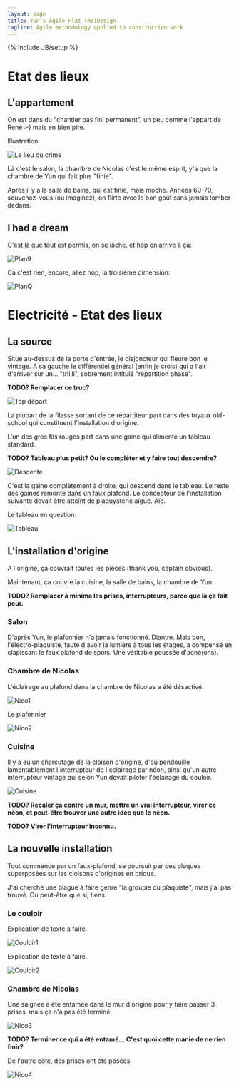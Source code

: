 ```yaml
---
layout: page
title: Yun's Agile Flat (Re)Design
tagline: Agile methodology applied to construction work
---
```

{% include JB/setup %}

# Etat des lieux

## L'appartement

On est dans du "chantier pas fini permanent", un peu comme l'appart de René :-) mais en bien pire.

Illustration:

![Le lieu du crime](appart.jpg)

Là c'est le salon, la chambre de Nicolas c'est le même esprit, y'a que la chambre de Yun qui fait plus "finie".

Après il y a la salle de bains, qui est finie, mais moche. Années 60-70, souvenez-vous (ou imaginez), on flirte avec le bon goût sans jamais tomber dedans.

## I had a dream

C'est là que tout est permis, on se lâche, et hop on arrive à ça:

![Plan9](schemaElecDone.png)

Ca c'est rien, encore, allez hop, la troisième dimension:

![PlanQ](yunHome.jpg)

# Electricité - Etat des lieux

## La source

Situé au-dessus de la porte d'entrée, le disjoncteur qui fleure bon le vintage. A sa gauche le différentiel général (enfin je crois) qui a l'air d'arriver sur un... "trilili", sobrement intitulé "répartition phase".

**TODO? Remplacer ce truc?**

![Top départ](depart.jpg)

La plupart de la filasse sortant de ce répartiteur part dans des tuyaux old-school qui constituent l'installation d'origine.

L'un des gros fils rouges part dans une gaine qui alimente un tableau standard.

**TODO? Tableau plus petit? Ou le compléter et y faire tout descendre?**

![Descente](secondaire.jpg)

C'est la gaine complètement à droite, qui descend dans le tableau. Le reste des gaines remonte dans un faux plafond. Le concepteur de l'installation suivante devait être atteint de plaquystérie aïgue. Aïe.

Le tableau en question:

![Tableau](tableau.png)

## L'installation d'origine

A l'origine, ça couvrait toutes les pièces (thank you, captain obvious).

Maintenant, ça couvre la cuisine, la salle de bains, la chambre de Yun.

**TODO? Remplacer à minima les prises, interrupteurs, parce que là ça fait peur.**

### Salon

D'après Yun, le plafonnier n'a jamais fonctionné. Diantre. Mais bon, l'électro-plaquiste, faute d'avoir la lumière à tous les étages, a compensé en clapissant le faux plafond de spots. Une véritable poussée d'acné(ons).

### Chambre de Nicolas

L'éclairage au plafond dans la chambre de Nicolas a été désactivé.

![Nico1](nico1.png)

Le plafonnier

![Nico2](nico2.jpg)

### Cuisine

Il y a eu un charcutage de la cloison d'origine, d'où pendouille lamentablement l'interrupteur de l'éclairage par néon, ainsi qu'un autre interrupteur vintage qui selon Yun devait piloter l'éclairage du couloir.

![Cuisine](cuisine.png)

**TODO? Recaler ça contre un mur, mettre un vrai interrupteur, virer ce néon, et peut-être trouver une autre idée que le néon.**

**TODO? Virer l'interrupteur inconnu.**

## La nouvelle installation

Tout commence par un faux-plafond, se poursuit par des plaques superposées sur les cloisons d'origines en brique.

J'ai cherché une blague à faire genre "la groupie du plaquiste", mais j'ai pas trouvé. Ou peut-être que si, tiens.

### Le couloir

Explication de texte à faire.

![Couloir1](couloir1.jpg)

Explication de texte à faire.

![Couloir2](couloir2.jpg)

### Chambre de Nicolas

Une saignée a été entamée dans le mur d'origine pour y faire passer 3 prises, mais ça n'a pas été terminé.

![Nico3](nico3.jpg)

**TODO? Terminer ce qui a été entamé... C'est quoi cette manie de ne rien finir?**

De l'autre côté, des prises ont été posées.

![Nico4](nico4.jpg)
